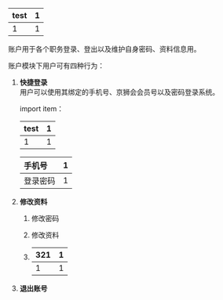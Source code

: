 | test | 1 |
| :--- | :--- |
| 1 | 1 |

账户用于各个职务登录、登出以及维护自身密码、资料信息用。

账户模块下用户可有四种行为：

1. **快捷登录**  
   用户可以使用其绑定的手机号、京狮会会员号以及密码登录系统。

   import item：

   | test | 1 |
   | :--- | :--- |
   | 1 | 1 |

   | 手机号 | 1 |
   | :--- | :--- |
   | 登录密码 | 1 |

2. **修改资料**

   1. 修改密码

   2. 修改资料

   3. | 321 | 1 |
      | :--- | :--- |
      | 1 | 1 |

3. **退出账号**



